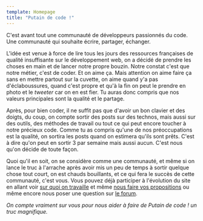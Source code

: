 ```yaml
---
template: Homepage
title: "Putain de code !"
---
```


C'est avant tout une communauté de développeurs passionnés du code. Une communauté qui souhaite écrire, partager, échanger.

L'idée est venue à force de lire tous les jours des ressources françaises de qualité
insuffisante sur le développement web, on a décidé de prendre les choses en main
et de lancer notre propre bouzin.
Notre constat c'est que notre métier, c'est de coder.
Et on aime ça.
Mais attention on aime faire ça sans en mettre partout sur la cuvette,
on aime quand y'a pas d'éclaboussures, quand c'est propre et qu'à la fin
on peut le prendre en photo et le *tweeter* car on en est fier.
Tu auras donc compris que nos valeurs principales sont la qualité et le partage.

Après, pour bien coder, il ne suffit pas que d'avoir un bon clavier et des doigts,
du coup, on compte sortir des posts sur des technos, mais aussi sur des outils,
des méthodes de travail ou tout ce qui peut encore toucher à notre précieux code.
Comme tu as compris qu'une de nos préoccupations est la qualité,
on sortira les posts quand on estimera qu'ils sont prêts.
C'est à dire qu'on peut en sortir 3 par semaine mais aussi aucun.
C'est nous qu'on décide de toute façon.

Quoi qu'il en soit, on se considère comme une communauté, et même si on lance le
truc à l'arrache après avoir mis un peu de temps à sortir quelque chose tout court,
on est chauds bouillants, et ce qui fera le succès de cette communauté, c'est vous.
Vous pouvez déjà participer à l'évolution du site en allant voir
[sur quoi on travaille](https://github.com/putaindecode/putaindecode.fr/issues)
 et même
[nous faire vos propositions](https://github.com/putaindecode/putaindecode.fr/issues/new)
ou même encore nous poser une question sur [le forum](https://github.com/putaindecode/forum/issues).

*On compte vraiment sur vous pour nous aider à faire de _Putain de code !_ un truc magnifique.*
